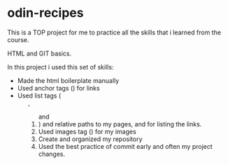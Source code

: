 # odin-recipes

This is a TOP project for me to practice all the skills that i learned from the course.

HTML and GIT basics.

In this project i used this set of skills:

- Made the html boilerplate manually
- Used anchor tags (<a>) for links
- Used list tags (<ul>, <ol> and <li>) and relative paths to my pages, and for listing the links.
- Used images tag (<img>) for my images
- Create and organized my repository
- Used the best practice of commit early and often my project changes.
